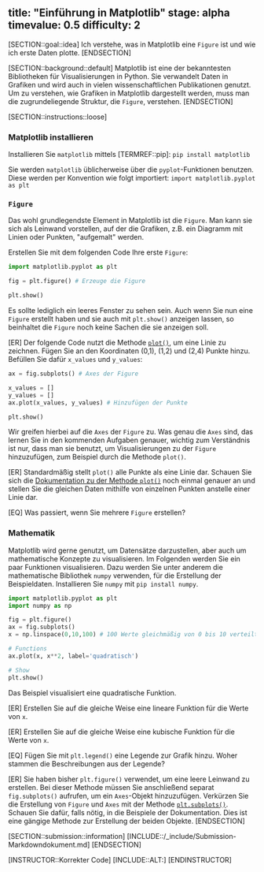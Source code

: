 title: "Einführung in Matplotlib"
stage: alpha
timevalue: 0.5
difficulty: 2
---

[SECTION::goal::idea]
Ich verstehe, was in Matplotlib eine `Figure` ist und wie ich erste
Daten plotte.
[ENDSECTION]


[SECTION::background::default]
Matplotlib ist eine der bekanntesten Bibliotheken für Visualisierungen in Python. 
Sie verwandelt Daten in Grafiken und wird auch in vielen wissenschaftlichen Publikationen genutzt. 
Um zu verstehen, wie Grafiken in Matplotlib dargestellt werden, 
muss man die zugrundeliegende Struktur, die `Figure`, verstehen.
[ENDSECTION]


[SECTION::instructions::loose]

### Matplotlib installieren

Installieren Sie `matplotlib` mittels [TERMREF::pip]: `pip install matplotlib`

Sie werden `matplotlib` üblicherweise über die `pyplot`-Funktionen benutzen.
Diese werden per Konvention wie folgt importiert: `import matplotlib.pyplot as plt`


### `Figure`

Das wohl grundlegendste Element in Matplotlib ist die `Figure`.
Man kann sie sich als Leinwand vorstellen, auf der die Grafiken, z.B. ein Diagramm mit Linien oder
Punkten, "aufgemalt" werden.

Erstellen Sie mit dem folgenden Code Ihre erste `Figure`:
```python
import matplotlib.pyplot as plt

fig = plt.figure() # Erzeuge die Figure

plt.show()
```

Es sollte lediglich ein leeres Fenster zu sehen sein.
Auch wenn Sie nun eine `Figure` erstellt haben und sie auch mit `plt.show()` anzeigen lassen, 
so beinhaltet die `Figure` noch keine Sachen die sie anzeigen soll.

[ER] Der folgende Code nutzt die Methode
[`plot()`](https://matplotlib.org/stable/api/_as_gen/matplotlib.axes.Axes.plot.html),
um eine Linie zu zeichnen. 
Fügen Sie an den Koordinaten (0,1), (1,2) und (2,4) Punkte hinzu. 
Befüllen Sie dafür `x_values` und `y_values`:
```python
ax = fig.subplots() # Axes der Figure

x_values = []
y_values = []
ax.plot(x_values, y_values) # Hinzufügen der Punkte

plt.show()
```

Wir greifen hierbei auf die `Axes` der `Figure` zu. 
Was genau die `Axes` sind, das lernen Sie in den kommenden Aufgaben genauer, 
wichtig zum Verständnis ist nur, dass man sie benutzt,
um Visualisierungen zu der `Figure` hinzuzufügen, 
zum Beispiel durch die Methode `plot()`.

[ER] Standardmäßig stellt `plot()` alle Punkte als eine Linie dar. Schauen Sie sich die 
[Dokumentation zu der Methode `plot()`](https://matplotlib.org/stable/api/_as_gen/matplotlib.axes.Axes.plot.html#matplotlib.axes.Axes.plot)
noch einmal genauer an und stellen Sie die gleichen Daten mithilfe von einzelnen Punkten 
anstelle einer Linie dar.

[EQ] Was passiert, wenn Sie mehrere `Figure` erstellen?

### Mathematik

Matplotlib wird gerne genutzt, um Datensätze darzustellen, aber auch um mathematische Konzepte 
zu visualisieren.
Im Folgenden werden Sie ein paar Funktionen visualisieren.
Dazu werden Sie unter anderem die mathematische Bibliothek `numpy` verwenden, für die Erstellung
der Beispieldaten.
Installieren Sie `numpy` mit `pip install numpy`.

```python
import matplotlib.pyplot as plt
import numpy as np

fig = plt.figure()
ax = fig.subplots()
x = np.linspace(0,10,100) # 100 Werte gleichmäßig von 0 bis 10 verteilt

# Functions
ax.plot(x, x**2, label='quadratisch')

# Show
plt.show()
```

Das Beispiel visualisiert eine quadratische Funktion.

[ER] Erstellen Sie auf die gleiche Weise eine lineare Funktion für die Werte von `x`.

[ER] Erstellen Sie auf die gleiche Weise eine kubische Funktion für die Werte von `x`.

[EQ] Fügen Sie mit `plt.legend()` eine Legende zur Grafik hinzu.
Woher stammen die Beschreibungen aus der Legende?

[ER] Sie haben bisher `plt.figure()` verwendet, um eine leere Leinwand zu erstellen.
Bei dieser Methode müssen Sie anschließend separat `fig.subplots()` aufrufen, 
um ein `Axes`-Objekt hinzuzufügen.
Verkürzen Sie die Erstellung von `Figure` und `Axes` mit der Methode
[`plt.subplots()`](https://matplotlib.org/stable/api/_as_gen/matplotlib.pyplot.subplots.html).
Schauen Sie dafür, falls nötig, in die Beispiele der Dokumentation.
Dies ist eine gängige Methode zur Erstellung der beiden Objekte. 
[ENDSECTION]


[SECTION::submission::information]
[INCLUDE::/_include/Submission-Markdowndokument.md]
[ENDSECTION]


[INSTRUCTOR::Korrekter Code]
[INCLUDE::ALT:]
[ENDINSTRUCTOR]
